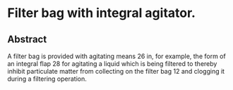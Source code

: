 # Filter bag with integral agitator.

## Abstract
A filter bag is provided with agitating means 26 in, for example, the form of an integral flap 28 for agitating a liquid which is being filtered to thereby inhibit particulate matter from collecting on the filter bag 12 and clogging it during a filtering operation.